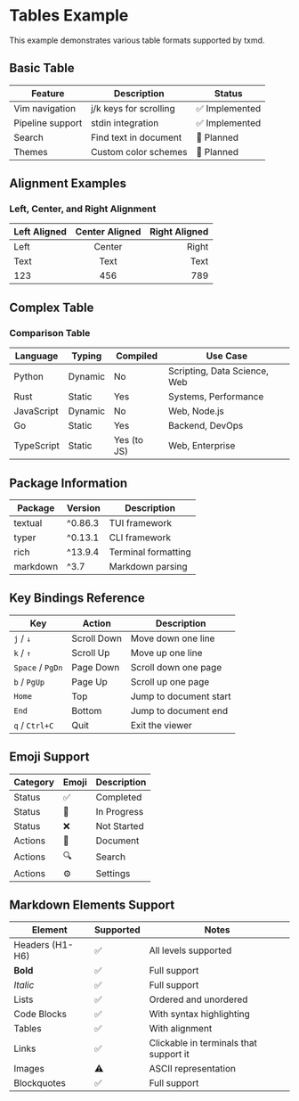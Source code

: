 # Tables Example

This example demonstrates various table formats supported by txmd.

## Basic Table

| Feature | Description | Status |
|---------|-------------|--------|
| Vim navigation | j/k keys for scrolling | ✅ Implemented |
| Pipeline support | stdin integration | ✅ Implemented |
| Search | Find text in document | 🚧 Planned |
| Themes | Custom color schemes | 🚧 Planned |

## Alignment Examples

### Left, Center, and Right Alignment

| Left Aligned | Center Aligned | Right Aligned |
|:-------------|:--------------:|--------------:|
| Left | Center | Right |
| Text | Text | Text |
| 123 | 456 | 789 |

## Complex Table

### Comparison Table

| Language | Typing | Compiled | Use Case |
|----------|--------|----------|----------|
| Python | Dynamic | No | Scripting, Data Science, Web |
| Rust | Static | Yes | Systems, Performance |
| JavaScript | Dynamic | No | Web, Node.js |
| Go | Static | Yes | Backend, DevOps |
| TypeScript | Static | Yes (to JS) | Web, Enterprise |

## Package Information

| Package | Version | Description |
|---------|---------|-------------|
| textual | ^0.86.3 | TUI framework |
| typer | ^0.13.1 | CLI framework |
| rich | ^13.9.4 | Terminal formatting |
| markdown | ^3.7 | Markdown parsing |

## Key Bindings Reference

| Key | Action | Description |
|-----|--------|-------------|
| `j` / `↓` | Scroll Down | Move down one line |
| `k` / `↑` | Scroll Up | Move up one line |
| `Space` / `PgDn` | Page Down | Scroll down one page |
| `b` / `PgUp` | Page Up | Scroll up one page |
| `Home` | Top | Jump to document start |
| `End` | Bottom | Jump to document end |
| `q` / `Ctrl+C` | Quit | Exit the viewer |

## Emoji Support

| Category | Emoji | Description |
|----------|-------|-------------|
| Status | ✅ | Completed |
| Status | 🚧 | In Progress |
| Status | ❌ | Not Started |
| Actions | 📝 | Document |
| Actions | 🔍 | Search |
| Actions | ⚙️ | Settings |

## Markdown Elements Support

| Element | Supported | Notes |
|---------|-----------|-------|
| Headers (H1-H6) | ✅ | All levels supported |
| **Bold** | ✅ | Full support |
| *Italic* | ✅ | Full support |
| Lists | ✅ | Ordered and unordered |
| Code Blocks | ✅ | With syntax highlighting |
| Tables | ✅ | With alignment |
| Links | ✅ | Clickable in terminals that support it |
| Images | ⚠️ | ASCII representation |
| Blockquotes | ✅ | Full support |
